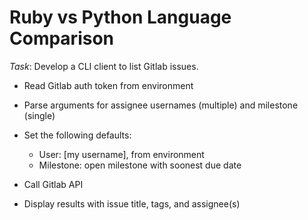 # Ruby vs Python Language Comparison

*Task*: Develop a CLI client to list Gitlab issues.

- Read Gitlab auth token from environment

- Parse arguments for assignee usernames (multiple) and milestone (single)

- Set the following defaults:
  - User: [my username], from environment
  - Milestone: open milestone with soonest due date

- Call Gitlab API
- Display results with issue title, tags, and assignee(s)

